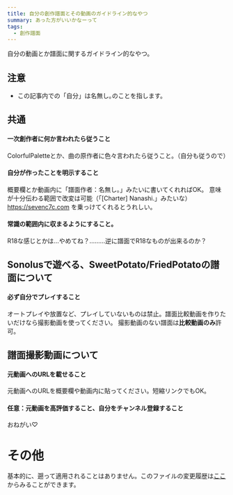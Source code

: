 ```yaml
---
title: 自分の創作譜面とその動画のガイドライン的なやつ
summary: あった方がいいかなーって
tags:
  - 創作譜面
---
```


自分の動画とか譜面に関するガイドライン的なやつ。

## 注意

- この記事内での「自分」は名無し｡のことを指します。

## 共通

#### 一次創作者に何か言われたら従うこと

ColorfulPaletteとか、曲の原作者に色々言われたら従うこと。（自分も従うので）


#### 自分が作ったことを明示すること

概要欄とか動画内に「譜面作者：名無し｡」みたいに書いてくれればOK。
意味が十分伝わる範囲で改変は可能（「[Charter] Nanashi.」みたいな）
https://sevenc7c.com を乗っけてくれるとうれしい。


#### 常識の範囲内に収まるようにすること。

R18な感じとかは…やめてね？………逆に譜面でR18なものが出来るのか？

## Sonolusで遊べる、SweetPotato/FriedPotatoの譜面について

#### 必ず自分でプレイすること

オートプレイや放置など、プレイしていないものは禁止。譜面比較動画を作りたいだけなら撮影動画を使ってください。
撮影動画のない譜面は**比較動画のみ**許可。

## 譜面撮影動画について

#### 元動画へのURLを載せること

元動画へのURLを概要欄や動画内に貼ってください。短縮リンクでもOK。


#### 任意：元動画を高評価すること、自分をチャンネル登録すること

おねがい♡

# その他
基本的に、遡って適用されることはありません。このファイルの変更履歴は[ここ](https://github.com/sevenc-nanashi/blog/commits/main/pages/articles/my_chart_guideline.md)からみることができます。

